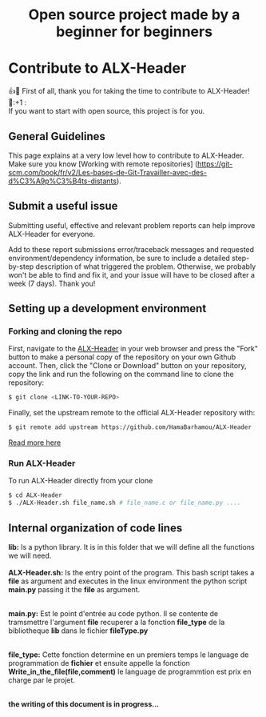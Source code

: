 # <center>Open source project made by a beginner for beginners</center>

# Contribute to ALX-Header

:+1::tada: First of all, thank you for taking the time to contribute to ALX-Header! :tada::+1 : </br>
If you want to start with open source, this project is for you.


## General Guidelines

This page explains at a very low level how to contribute to ALX-Header. 
Make sure you know [Working with remote repositories] (https://git-scm.com/book/fr/v2/Les-bases-de-Git-Travailler-avec-des-d%C3%A9p%C3%B4ts-distants).

## Submit a useful issue

Submitting useful, effective and relevant problem reports can help improve ALX-Header for everyone.

Add to these report submissions error/traceback messages and requested environment/dependency information, be sure to include a detailed step-by-step description of what triggered the problem. Otherwise, we probably won't be able to find and fix it, and your issue will have to be closed after a week (7 days). Thank you!


## Setting up a development environment

### Forking and cloning the repo

First, navigate to the [ALX-Header](https://github.com/HamaBarhamou/ALX-Header) in your web browser and press the "Fork" button to make a personal copy of the repository on your own Github account.
Then, click the "Clone or Download" button on your repository, copy the link and run the following on the command line to clone the repository:

```bash
$ git clone <LINK-TO-YOUR-REPO>
```

Finally, set the upstream remote to the official ALX-Header repository with:

```bash
$ git remote add upstream https://github.com/HamaBarhamou/ALX-Header
```
[Read more here ](https://www.neonscience.org/resources/learning-hub/tutorials/git-setup-remote)

### Run ALX-Header

To run ALX-Header directly from your clone
```bash
$ cd ALX-Header
$ ./ALX-Header.sh file_name.sh # file_name.c or file_name.py ....

```

## Internal organization of code lines

**lib:** Is a python library. It is in this folder that we will define all the functions we will need.</br></br>
**ALX-Header.sh:** Is the entry point of the program. This bash script takes a **file** as argument and executes in the linux environment the python script **main.py** passing it the **file** as argument. </br></br>

**main.py:** Est le point d'entrée au code python. Il se contente de tramsmettre l'argument **file** recuperer a la fonction **file_type** de la bibliotheque **lib** dans le fichier **fileType.py**</br></br>

**file_type:** Cette fonction determine en un premiers temps le language de programmation de **fichier** et ensuite appelle la fonction **Write_in_the_file(file,comment)** le language de programmtion est prix en charge par le projet. </br></br>


**the writing of this document is in progress...**